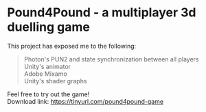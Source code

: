 # Pound4Pound - a multiplayer 3d duelling game

This project has exposed me to the following:
> Photon's PUN2 and state synchronization between all players  
> Unity's animator  
> Adobe Mixamo  
> Unity's shader graphs  

Feel free to try out the game!  
Download link: https://tinyurl.com/pound4pound-game
